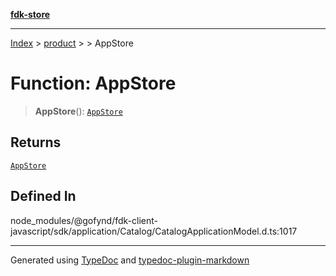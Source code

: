 [**fdk-store**](../../../README.md)
***

[Index](../../../API.md) > [product](../../README.md) > [<internal>](../README.md) > AppStore

# Function: AppStore

> **AppStore**(): [`AppStore`](../type-aliases/type-alias.AppStore.md)

## Returns

[`AppStore`](../type-aliases/type-alias.AppStore.md)

## Defined In

node\_modules/@gofynd/fdk-client-javascript/sdk/application/Catalog/CatalogApplicationModel.d.ts:1017

***
Generated using [TypeDoc](https://typedoc.org/) and [typedoc-plugin-markdown](https://www.npmjs.com/package/typedoc-plugin-markdown)
